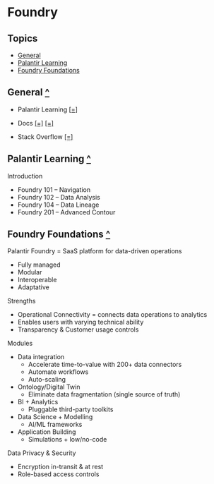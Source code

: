 # Foundry

## Topics

- [General](#general "General")
- [Palantir Learning](#palantir-learning "Palantir Learning")
- [Foundry Foundations](#foundry-foundations "Foundry Foundations")

## General [^](#topics "Topics")

- Palantir Learning [[=]](https://training.palantir.com/page/learning-paths)

- Docs [[=]](https://www.palantir.com/docs/) [[=]](https://deloitte.palantirfoundry.com/workspace/documentation/)

- Stack Overflow [[=]](https://stackoverflow.com/questions/tagged/palantir-foundry)

## Palantir Learning [^](#topics "Topics")

Introduction

- Foundry 101 – Navigation
- Foundry 102 – Data Analysis
- Foundry 104 – Data Lineage
- Foundry 201 – Advanced Contour

## Foundry Foundations [^](#topics "Topics")

Palantir Foundry = SaaS platform for data-driven operations

- Fully managed
- Modular
- Interoperable
- Adaptative

Strengths

- Operational Connectivity = connects data operations to analytics
- Enables users with varying technical ability
- Transparency & Customer usage controls

Modules

- Data integration
  - Accelerate time-to-value with 200+ data connectors
  - Automate workflows
  - Auto-scaling
- Ontology/Digital Twin
  - Eliminate data fragmentation (single source of truth)
- BI + Analytics
  - Pluggable third-party toolkits
- Data Science + Modelling
  - AI/ML frameworks
- Application Building
  - Simulations + low/no-code

Data Privacy & Security

- Encryption in-transit & at rest
- Role-based access controls
